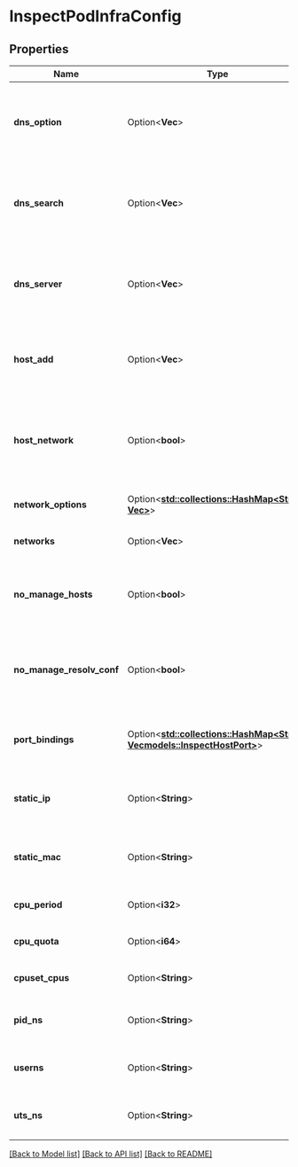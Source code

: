 # InspectPodInfraConfig

## Properties

Name | Type | Description | Notes
------------ | ------------- | ------------- | -------------
**dns_option** | Option<**Vec<String>**> | DNSOption is a set of DNS options that will be used by the infra container's resolv.conf and shared with the remainder of the pod. | [optional]
**dns_search** | Option<**Vec<String>**> | DNSSearch is a set of DNS search domains that will be used by the infra container's resolv.conf and shared with the remainder of the pod. | [optional]
**dns_server** | Option<**Vec<String>**> | DNSServer is a set of DNS Servers that will be used by the infra container's resolv.conf and shared with the remainder of the pod. | [optional]
**host_add** | Option<**Vec<String>**> | HostAdd adds a number of hosts to the infra container's resolv.conf which will be shared with the rest of the pod. | [optional]
**host_network** | Option<**bool**> | HostNetwork is whether the infra container (and thus the whole pod) will use the host's network and not create a network namespace. | [optional]
**network_options** | Option<[**std::collections::HashMap<String, Vec<String>>**](Vec.md)> | NetworkOptions are additional options for each network | [optional]
**networks** | Option<**Vec<String>**> | Networks is a list of networks the pod will join. | [optional]
**no_manage_hosts** | Option<**bool**> | NoManageHosts indicates that the pod will not manage /etc/hosts and instead each container will handle their own. | [optional]
**no_manage_resolv_conf** | Option<**bool**> | NoManageResolvConf indicates that the pod will not manage resolv.conf and instead each container will handle their own. | [optional]
**port_bindings** | Option<[**std::collections::HashMap<String, Vec<models::InspectHostPort>>**](Vec.md)> | PortBindings are ports that will be forwarded to the infra container and then shared with the pod. | [optional]
**static_ip** | Option<**String**> | StaticIP is a static IPv4 that will be assigned to the infra container and then used by the pod. | [optional]
**static_mac** | Option<**String**> | StaticMAC is a static MAC address that will be assigned to the infra container and then used by the pod. | [optional]
**cpu_period** | Option<**i32**> | CPUPeriod contains the CPU period of the pod | [optional]
**cpu_quota** | Option<**i64**> | CPUQuota contains the CPU quota of the pod | [optional]
**cpuset_cpus** | Option<**String**> | CPUSetCPUs contains linux specific CPU data for the container | [optional]
**pid_ns** | Option<**String**> | Pid is the PID namespace mode of the pod's infra container | [optional]
**userns** | Option<**String**> | UserNS is the usernamespace that all the containers in the pod will join. | [optional]
**uts_ns** | Option<**String**> | UtsNS is the uts namespace that all containers in the pod will join | [optional]

[[Back to Model list]](../README.md#documentation-for-models) [[Back to API list]](../README.md#documentation-for-api-endpoints) [[Back to README]](../README.md)


